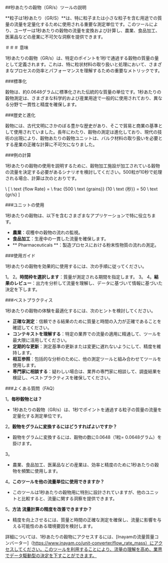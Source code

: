 ##秒あたりの穀物（GR/s）ツールの説明

**粒子は1秒あたり（GR/S）**は、特に粒子または小さな粒子を含む用途での質量の流量を定量化するために使用される重要な測定単位です。このツールにより、ユーザーは1秒あたりの穀物の流量を変換および計算し、農業、食品加工、医薬品などの産業に不可欠な洞察を提供できます。

＃＃＃ 意味

1秒あたりの穀物（GR/s）は、特定のポイントを1秒で通過する穀物の質量の量として定義されます。これは、特に粒状材料の取り扱いと処理において、さまざまなプロセスの効率とパフォーマンスを理解するための重要なメトリックです。

###標準化

穀物は、約0.0648グラムに標準化された伝統的な質量の単位です。1秒あたりの穀物測定は、さまざまな科学的および産業用途で一般的に使用されており、異なる分野で一貫性と精度を確保します。

###歴史と進化

穀物には、古代文明にさかのぼる豊かな歴史があり、そこで貿易と商業の基準として使用されていました。長年にわたり、穀物の測定は進化しており、現代の技術の出現により、穀物あたりの穀物ユニットは、バルク材料の取り扱いを必要とする産業の正確な計算に不可欠になりました。

###例の計算

1秒あたりの穀物の使用を説明するために、穀物加工施設が加工されている穀物の流量を決定する必要があるシナリオを検討してください。500粒が10秒で処理される場合、計算は次のとおりです。

\ [
\ text {flow Rate} = \ frac {500 \ text {grains}} {10 \ text {秒}} = 50 \ text {gr/s}
\]

###ユニットの使用

1秒あたりの穀物は、以下を含むさまざまなアプリケーションで特に役立ちます。

-  **農業**：収穫中の穀物の流れの監視。
-  **食品加工**：生産中の一貫した流量を確保します。
-  ** Pharmaceuticals **：製造プロセスにおける粉末性物質の流れの測定。

###使用ガイド

1秒あたりの穀物を効果的に使用するには、次の手順に従ってください。

1。
2。**時間枠を選択します**：質量が測定される期間を指定します。
3。
4。**結果のレビュー**：出力を分析して流量を理解し、データに基づいて情報に基づいた決定を下します。

###ベストプラクティス

1秒あたりの穀物の体験を最適化するには、次のヒントを検討してください。

-  **正確な測定**：信頼できる結果のために質量と時間の入力が正確であることを確認してください。
-  **コンテキストを理解する**：特定の業界での流量の適用に精通して、ツールを最大限に活用してください。
-  **定期的な更新**：測定基準の更新または変更に遅れないようにして、精度を維持します。
-  **相互参照**：包括的な分析のために、他の測定ツールと組み合わせてツールを使用します。
-  **専門家に相談する**：疑わしい場合は、業界の専門家に相談して、調査結果を検証し、ベストプラクティスを確保してください。

###よくある質問（FAQ）

1。**毎秒穀物とは？**
-  1秒あたりの穀物（GR/s）は、1秒でポイントを通過する粒子の質量の流量を定量化する測定単位です。

2。**穀物をグラムに変換するにはどうすればよいですか？**
- 穀物をグラムに変換するには、穀物の数に0.0648（1粒= 0.0648グラム）を掛けます。

3。
- 農業、食品加工、医薬品などの産業は、効率と精度のために1秒あたりの穀物を頻繁に使用します。

4。**このツールを他の流量単位に使用できますか？**
- このツールは1秒あたりの穀物用に特別に設計されていますが、他のユニットと比較すると、流量に関する洞察を提供できます。

5。**方法 流量計算の精度を改善できますか？**
- 精度を向上させるには、質量と時間の正確な測定を確保し、流量に影響を与える可能性のある環境要因を検討します。

詳細については、1秒あたりの穀物にアクセスするには、[Inayamの流量質量コンバーター]（https://www.inayam.co/unit-converter/flow_rate_mass）にアクセスしてください。このツールを利用することにより、流量の理解を高め、業界でデータ駆動型の決定を下すことができます。